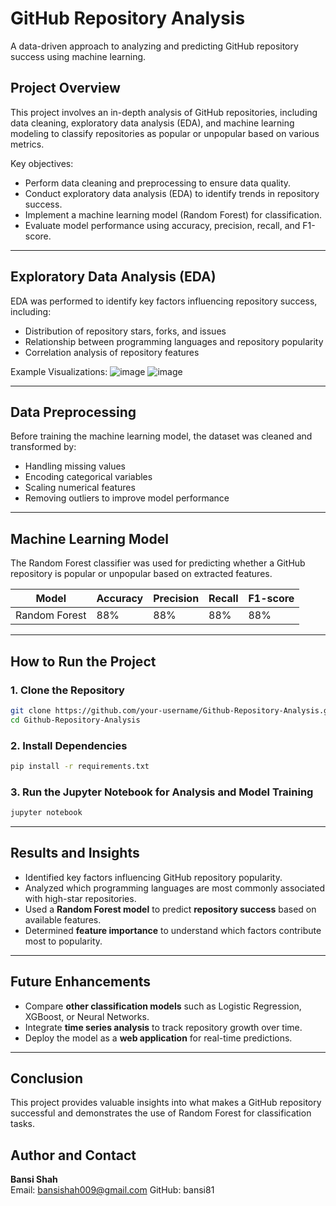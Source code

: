 # GitHub Repository Analysis
A data-driven approach to analyzing and predicting GitHub repository success using machine learning. 

## Project Overview
This project involves an in-depth analysis of GitHub repositories, including data cleaning, exploratory data analysis (EDA), and machine learning modeling to classify repositories as popular or unpopular based on various metrics.  

Key objectives:  
- Perform data cleaning and preprocessing to ensure data quality.  
- Conduct exploratory data analysis (EDA) to identify trends in repository success.  
- Implement a machine learning model (Random Forest) for classification.  
- Evaluate model performance using accuracy, precision, recall, and F1-score.  

---

## Exploratory Data Analysis (EDA)  
EDA was performed to identify key factors influencing repository success, including:  
- Distribution of repository stars, forks, and issues
- Relationship between programming languages and repository popularity  
- Correlation analysis of repository features  

Example Visualizations: 
![image](https://github.com/user-attachments/assets/5b6aab80-2b60-4a48-86a1-a480f9e75465)
![image](https://github.com/user-attachments/assets/e7dadda4-a6f3-4476-af3d-c5e15f61d193)


---

## Data Preprocessing 
Before training the machine learning model, the dataset was cleaned and transformed by:  
- Handling missing values  
- Encoding categorical variables 
- Scaling numerical features
- Removing outliers to improve model performance  

---

## Machine Learning Model  
The Random Forest classifier was used for predicting whether a GitHub repository is popular or unpopular based on extracted features.  

| Model           | Accuracy | Precision | Recall | F1-score |
|---------------|----------|------------|---------|------------|
| Random Forest | 88%      | 88%        | 88%     | 88%        |


---

## How to Run the Project 
### 1. Clone the Repository  
```sh
git clone https://github.com/your-username/Github-Repository-Analysis.git
cd Github-Repository-Analysis
```

### 2. Install Dependencies
```sh
pip install -r requirements.txt
```

### 3. Run the Jupyter Notebook for Analysis and Model Training 
```sh
jupyter notebook
```

---

## Results and Insights 
- Identified key factors influencing GitHub repository popularity.  
- Analyzed which programming languages are most commonly associated with high-star repositories.  
- Used a **Random Forest model** to predict **repository success** based on available features.  
- Determined **feature importance** to understand which factors contribute most to popularity.  


---

## Future Enhancements 
- Compare **other classification models** such as Logistic Regression, XGBoost, or Neural Networks.  
- Integrate **time series analysis** to track repository growth over time.  
- Deploy the model as a **web application** for real-time predictions.  

---

## Conclusion 
This project provides valuable insights into what makes a GitHub repository successful and demonstrates the use of Random Forest for classification tasks.  


## Author and Contact 
**Bansi Shah**  
Email: bansishah009@gmail.com 
GitHub: bansi81
  


